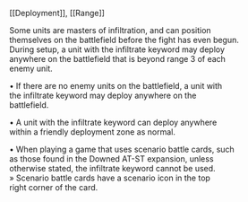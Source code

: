 [[Deployment]], [[Range]]

Some units are masters of infiltration, and can position  
themselves on the battlefield before the fight has even begun.  
During setup, a unit with the infiltrate keyword may deploy  
anywhere on the battlefield that is beyond range 3 of each  
enemy unit.  

• If there are no enemy units on the battlefield, a unit with  
the infiltrate keyword may deploy anywhere on the  
battlefield.  

• A unit with the infiltrate keyword can deploy anywhere  
within a friendly deployment zone as normal.  

• When playing a game that uses scenario battle cards, such  
as those found in the Downed AT-ST expansion, unless  
otherwise stated, the infiltrate keyword cannot be used.  
» Scenario battle cards have a scenario icon in the top  
right corner of the card.
